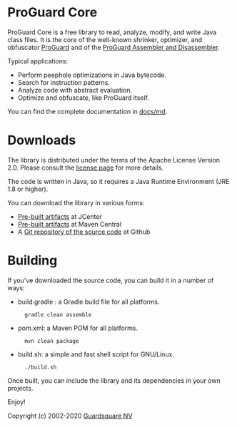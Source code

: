 ProGuard Core
=============

ProGuard Core is a free library to read, analyze, modify, and write Java class
files. It is the core of the well-known shrinker, optimizer, and obfuscator
[ProGuard](https://www.guardsquare.com/proguard) and of the [ProGuard
Assembler and Disassembler](https://github.com/guardsquare/proguard-assembler).

Typical applications:

- Perform peephole optimizations in Java bytecode.
- Search for instruction patterns.
- Analyze code with abstract evaluation.
- Optimize and obfuscate, like ProGuard itself.

You can find the complete documentation in [docs/md](docs/md).

# Downloads

The library is distributed under the terms of the Apache License Version 2.0.
Please consult the [license page](docs/md/license.md) for more details.

The code is written in Java, so it requires a Java Runtime Environment
(JRE 1.8 or higher).

You can download the library in various forms:

- [Pre-built artifacts](https://bintray.com/guardsquare/proguard) at JCenter
- [Pre-built artifacts](https://search.maven.org/search?q=g:net.sf.proguard) at Maven Central
- A [Git repository of the source code](https://github.com/Guardsquare/proguard-core) at Github

# Building

If you've downloaded the source code, you can build it in a number of ways:

- build.gradle : a Gradle build file for all platforms.

        gradle clean assemble

- pom.xml: a Maven POM for all platforms.

        mvn clean package

- build.sh: a simple and fast shell script for GNU/Linux.

        ./build.sh

Once built, you can include the library and its dependencies in your own
projects.

Enjoy!

Copyright (c) 2002-2020 [Guardsquare NV](https://www.guardsquare.com/)
